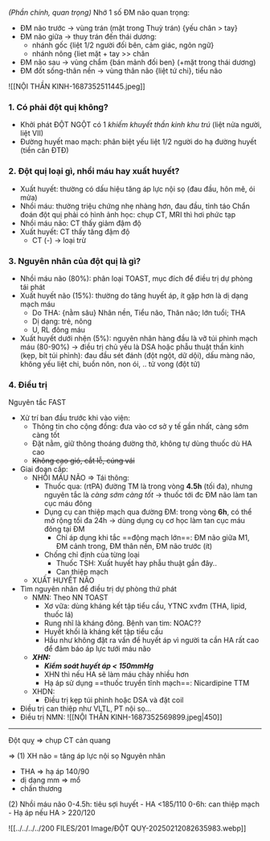 _(Phần chính, quan trọng)_
Nhớ 1 số ĐM não quan trọng:
- ĐM não trước -> vùng trán (mặt trong Thuỳ trán) {yếu chân > tay}
- ĐM não giữa -> thuy trán đến thái dương:
	- nhánh gốc {liệt 1/2 người đối bên, cảm giác, ngôn ngữ}
	- nhánh nông {liet mặt + tay >> chân
- ĐM não sau -> vùng chẩm {bán mảnh đối ben} (+mặt trong thái dương)
- ĐM đốt sống-thân nền -> vùng thân não {liệt tứ chi}, tiểu não

![[NỘI THẦN KINH-1687352511445.jpeg]]

### 1. Có phải đột quị không?
- Khởi phát ĐỘT NGỘT có 1 _khiếm khuyết thần kinh khu trú_ (liệt nửa người, liệt VII)
- Đường huyết mao mạch: phân biệt yếu liệt 1/2 người do hạ đường huyết (tiền căn ĐTĐ)
### 2. Đột quị loại gì, nhồi máu hay xuất huyết?
- Xuất huyết: thường có dấu hiệu tăng áp lực nội sọ (đau đầu, hôn mê, ói mửa)
- Nhồi máu: thường triệu chứng nhẹ nhàng hơn, đau đầu, tỉnh táo
Chẩn đoán đột quị phải có hình ảnh học: chụp CT, MRI thì hơi phức tạp
- Nhồi máu não: CT thấy giảm đậm độ
- Xuất huyết: CT thấy tăng đậm độ
	- CT (-) -> loại trừ
### 3. Nguyên nhân của đột quị là gì?
- Nhồi máu não (80%): phân loại TOAST, mục đích để điều trị dự phòng tái phát
- Xuất huyết não (15%): thường do tăng huyết áp, ít gặp hơn là dị dạng mạch máu
	- Do THA: {nằm sâu} Nhân nền, Tiểu não, Thân não; lớn tuổi; THA
	- Dị dạng: trẻ, nông
	- U, RL đông máu
- Xuất huyết dưới nhện (5%): nguyên nhân hàng đầu là vỡ túi phình mạch máu (80-90%) -> điều trị chủ yếu là DSA hoặc phẫu thuật thần kinh (kẹp, bít túi phình): đau đầu sét đánh (đột ngột, dữ dội), dấu màng não, không yếu liệt chi, buồn nôn, non ói, .. tử vong (đột tử)

### 4. Điều trị
Nguyên tắc FAST
- Xử trí ban đầu trước khi vào viện:
	- Thông tin cho cộng đồng: đưa vào cơ sở y tế gần nhất, càng sớm càng tốt
	- Đặt nằm, giữ thông thoáng đường thở, không tự dùng thuốc dù HA cao
	- ~~Không cạo gió, cắt lễ, cúng vái~~
- Giai đoạn cấp:
	- NHỒI MÁU NÃO => Tái thông:
		- Thuốc qua: (rtPA) đường TM là trong vòng **4.5h** (tối đa), nhưng nguyên tắc là *càng sớm càng tốt* -> thuốc tới đc ĐM não làm tan cục máu đông
		- Dụng cụ can thiệp mạch qua đường ĐM: trong vòng **6h**, có thể mở rộng tối đa 24h -> dùng dụng cụ cơ học làm tan cục máu đông tại ĐM
			- Chỉ áp dụng khi tắc ==động mạch lớn==: ĐM não giữa M1, ĐM cảnh trong, ĐM thân nền, ĐM não trước (ít)
		- Chống chỉ định của từng loại
			- Thuốc TSH: Xuất huyết hay phẫu thuật gần đây..
			- Can thiệp mạch
	- XUẤT HUYẾT NÃO
- Tìm nguyên nhân để điều trị dự phòng thứ phát
	- NMN: Theo NN TOAST 
		- Xơ vữa: dùng kháng kết tập tiểu cầu, YTNC xvđm (THA, lipid, thuốc lá)
		- Rung nhĩ là kháng đông. Bệnh van tim: NOAC??
		- Huyết khối là kháng kết tập tiểu cầu
		- Hầu như không đặt ra vấn đề huyết áp vì người ta cần HA rất cao để đảm báo áp lực tưới máu não
	- **_XHN:_**
		- **_Kiểm soát huyết áp < 150mmHg_**
		- XHN thì nếu HA sẽ làm máu chảy nhiều hơn
		- Hạ áp sử dụng ==thuốc truyền tĩnh mạch==: Nicardipine TTM
	- XHDN:
		- Điều trị kẹp túi phình hoặc DSA và đặt coil
- Điều trị can thiệp như VLTL, PT nội sọ…
- Điều trị NMN:
![[NỘI THẦN KINH-1687352569899.jpeg|450]]

---


Đột quỵ
=> chụp CT cản quang

=> (1) XH não = tăng áp lực nội sọ
Nguyên nhân
- THA => hạ áp 140/90
- dị dạng mm => mổ
- chấn thương


(2) Nhồi máu não
0-4.5h: tiêu sợi huyết
    - HA <185/110
0-6h: can thiệp mạch
    - Hạ áp nếu HA > 220/120


![[../../../../200 FILES/201 Image/ĐỘT QUỴ-20250212082635983.webp]]
